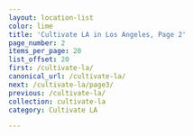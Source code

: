 ```yaml
---
layout: location-list
color: lime
title: 'Cultivate LA in Los Angeles, Page 2'
page_number: 2
items_per_page: 20
list_offset: 20
first: /cultivate-la/
canonical_url: /cultivate-la/
next: /cultivate-la/page3/
previous: /cultivate-la/
collection: cultivate-la
category: Cultivate LA

---
```

